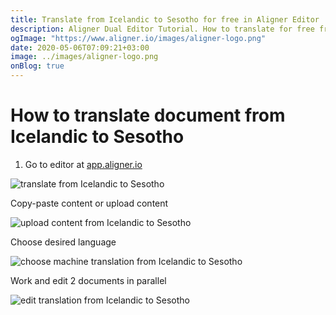 ```yaml
---
title: Translate from Icelandic to Sesotho for free in Aligner Editor
description: Aligner Dual Editor Tutorial. How to translate for free from Icelandic to Sesotho. Aligner is multilingual document management platform. 
ogImage: "https://www.aligner.io/images/aligner-logo.png"
date: 2020-05-06T07:09:21+03:00
image: ../images/aligner-logo.png
onBlog: true
---
```


# How to translate document from Icelandic to Sesotho

1. Go to editor at [app.aligner.io](https://app.aligner.io "Aligner App web page")

![translate from Icelandic to Sesotho](../aligner-blank-editor.png "translate from Icelandic to Sesotho")

Copy-paste content or upload content

![upload content from Icelandic to Sesotho](../aligner-uploaded-document.png "upload content from Icelandic to Sesotho")

Choose desired language

![choose machine translation from Icelandic to Sesotho](../aligner-language-dropdown.png "choose machine translation from Icelandic to Sesotho")

Work and edit 2 documents in parallel

![edit translation from Icelandic to Sesotho](../aligner-double-sitded-editor.png "edit translation from Icelandic to Sesotho")

